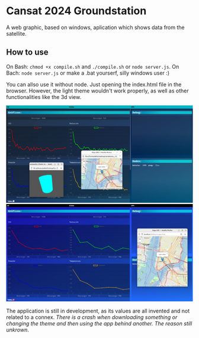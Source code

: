 # Cansat 2024 Groundstation

A web graphic, based on windows, aplication which shows data from the satellite.

## How to use

On Bash: `chmod +x compile.sh` and `./compile.sh` or `node server.js`. On Bach: `node server.js` or make a .bat yourserf, silly windows user :)

You can allso use it without node. Just opening the index.html file in the browser. However, the light theme wouldn't work properly, as well as other functionalities like the 3d view.

![screenshot](foto.png "darkmode")
![screenshot](foto2.png "lightmode")

The application is still in development, as its values ​​are all invented and not related to a connex. *There is a crash when downloading something or changing the theme and then using the app behind another. The reason still unkrown*.
